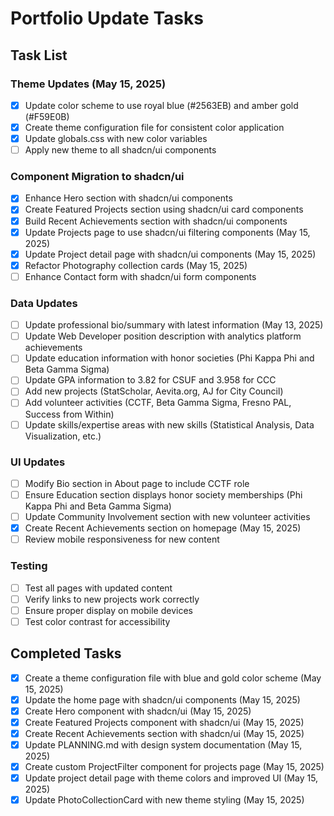 # Portfolio Update Tasks

## Task List

### Theme Updates (May 15, 2025)
- [x] Update color scheme to use royal blue (#2563EB) and amber gold (#F59E0B)
- [x] Create theme configuration file for consistent color application
- [x] Update globals.css with new color variables
- [ ] Apply new theme to all shadcn/ui components

### Component Migration to shadcn/ui
- [x] Enhance Hero section with shadcn/ui components
- [x] Create Featured Projects section using shadcn/ui card components
- [x] Build Recent Achievements section with shadcn/ui components
- [x] Update Projects page to use shadcn/ui filtering components (May 15, 2025)
- [x] Update Project detail page with shadcn/ui components (May 15, 2025)
- [x] Refactor Photography collection cards (May 15, 2025)
- [ ] Enhance Contact form with shadcn/ui form components

### Data Updates
- [ ] Update professional bio/summary with latest information (May 13, 2025)
- [ ] Update Web Developer position description with analytics platform achievements
- [ ] Update education information with honor societies (Phi Kappa Phi and Beta Gamma Sigma)
- [ ] Update GPA information to 3.82 for CSUF and 3.958 for CCC
- [ ] Add new projects (StatScholar, Aevita.org, AJ for City Council)
- [ ] Add volunteer activities (CCTF, Beta Gamma Sigma, Fresno PAL, Success from Within)
- [ ] Update skills/expertise areas with new skills (Statistical Analysis, Data Visualization, etc.)

### UI Updates
- [ ] Modify Bio section in About page to include CCTF role
- [ ] Ensure Education section displays honor society memberships (Phi Kappa Phi and Beta Gamma Sigma)
- [ ] Update Community Involvement section with new volunteer activities
- [x] Create Recent Achievements section on homepage (May 15, 2025)
- [ ] Review mobile responsiveness for new content

### Testing
- [ ] Test all pages with updated content
- [ ] Verify links to new projects work correctly
- [ ] Ensure proper display on mobile devices
- [ ] Test color contrast for accessibility

## Completed Tasks
- [x] Create a theme configuration file with blue and gold color scheme (May 15, 2025)
- [x] Update the home page with shadcn/ui components (May 15, 2025)
- [x] Create Hero component with shadcn/ui (May 15, 2025)
- [x] Create Featured Projects component with shadcn/ui (May 15, 2025)
- [x] Create Recent Achievements section with shadcn/ui (May 15, 2025)
- [x] Update PLANNING.md with design system documentation (May 15, 2025)
- [x] Create custom ProjectFilter component for projects page (May 15, 2025)
- [x] Update project detail page with theme colors and improved UI (May 15, 2025)
- [x] Update PhotoCollectionCard with new theme styling (May 15, 2025)
